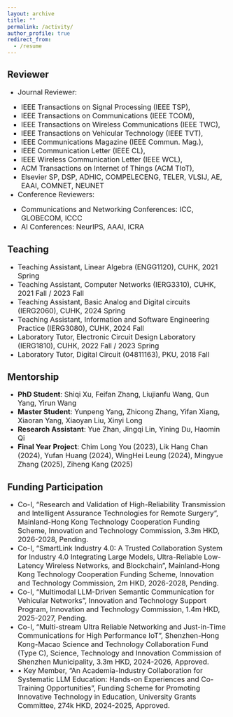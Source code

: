 ```yaml
---
layout: archive
title: ""
permalink: /activity/
author_profile: true
redirect_from:
  - /resume
---
```


Reviewer
------
<ul>
  <li><font size=3>Journal Reviewer:</font></li>
    <ul style="margin-left: -40px;">
      <ul style="margin-left: 0px;">
        <li><font size=3>IEEE Transactions on Signal Processing (IEEE TSP),</font></li>
        <li><font size=3>IEEE Transactions on Communications (IEEE TCOM),</font></li>
        <li><font size=3>IEEE Transactions on Wireless Communications (IEEE TWC),</font></li>
        <li><font size=3>IEEE Transactions on Vehicular Technology (IEEE TVT),</font></li>
        <li><font size=3>IEEE Communications Magazine (IEEE Commun. Mag.),</font></li>
        <li><font size=3>IEEE  Communication Letter (IEEE CL),</font></li>
        <li><font size=3>IEEE Wireless Communication Letter (IEEE WCL),</font></li>
        <li><font size=3>ACM Transactions on Internet of Things (ACM TIoT),</font></li>
        <li><font size=3>Elsevier SP, DSP, ADHIC, COMPELECENG, TELER, VLSIJ, AE, EAAI, COMNET, NEUNET</font></li>
      </ul>
    </ul>
  <li><font size=3>Conference Reviewers:</font></li>
    <ul style="margin-left: -40px;">
      <ul style="margin-left: 0px;">
        <li><font size=3> Communications and Networking Conferences: ICC, GLOBECOM, ICCC</font></li>
        <li><font size=3> AI Conferences: NeurIPS, AAAI, ICRA</font></li>
      </ul>
    </ul>
</ul>  
          
Teaching
------
* <font size=3>Teaching Assistant, Linear Algebra (ENGG1120), CUHK, 2021 Spring</font>
* <font size=3>Teaching Assistant, Computer Networks (IERG3310), CUHK, 2021 Fall / 2023 Fall</font>
* <font size=3>Teaching Assistant, Basic Analog and Digital circuits (IERG2060), CUHK, 2024 Spring</font>
* <font size=3>Teaching Assistant, Information and Software Engineering Practice (IERG3080), CUHK, 2024 Fall</font>
* <font size=3>Laboratory Tutor, Electronic Circuit Design Laboratory (IERG1810), CUHK, 2022 Fall / 2023 Spring</font>
* <font size=3>Laboratory Tutor, Digital Circuit (04811163), PKU, 2018 Fall</font>

Mentorship
------
* <font size=3> <b>PhD Student</b>: Shiqi Xu, Feifan Zhang, Liujianfu Wang, Qun Yang, Yirun Wang</font>
* <font size=3> <b>Master Student</b>: Yunpeng Yang, Zhicong Zhang, Yifan Xiang, Xiaoran Yang, Xiaoyan Liu, Xinyi Long</font>
* <font size=3> <b>Research Assistant</b>: Yue Zhan, Jingqi Lin, Yining Du, Haomin Qi</font>
* <font size=3> <b>Final Year Project</b>: Chim Long You (2023), Lik Hang Chan (2024), Yufan Huang (2024), WingHei Leung (2024), Mingyue Zhang (2025), Ziheng Kang (2025)</font>

Funding Participation
------
* <font size=3> Co-I, “Research and Validation of High-Reliability Transmission and Intelligent Assurance Technologies for Remote Surgery”, Mainland-Hong Kong Technology Cooperation Funding Scheme, Innovation and Technology Commission, 3.3m HKD, 2026-2028, Pending.</font>
* <font size=3> Co-I, “SmartLink Industry 4.0: A Trusted Collaboration System for Industry 4.0 Integrating Large Models, Ultra-Reliable Low-Latency Wireless Networks, and Blockchain”, Mainland-Hong Kong Technology Cooperation Funding Scheme, Innovation and Technology Commission, 2m HKD, 2026-2028, Pending.</font>
* <font size=3> Co-I, “Multimodal LLM-Driven Semantic Communication for Vehicular Networks”, Innovation and Technology Support Program, Innovation and Technology Commission, 1.4m HKD, 2025-2027, Pending.</font>
* <font size=3> Co-I, “Multi-stream Ultra Reliable Networking and Just-in-Time Communications for High Performance IoT”, Shenzhen-Hong Kong-Macao Science and Technology Collaboration Fund (Type C), Science, Technology and Innovation Commission of Shenzhen Municipality, 3.3m HKD, 2024-2026, Approved.</font>
* <font size=3> •	Key Member, “An Academia-Industry Collaboration for Systematic LLM Education: Hands-on Experiences and Co-Training Opportunities”, Funding Scheme for Promoting Innovative Technology in Education, University Grants Committee, 274k HKD, 2024-2025, Approved.</font>
